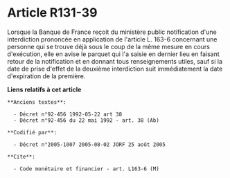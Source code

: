 # Article R131-39

Lorsque la Banque de France reçoit du ministère public notification d'une interdiction prononcée en application de l'article
L. 163-6 concernant une personne qui se trouve déjà sous le coup de la même mesure en cours d'exécution, elle en avise le
parquet qui l'a saisie en dernier lieu en faisant retour de la notification et en donnant tous renseignements utiles, sauf si
la date de prise d'effet de la deuxième interdiction suit immédiatement la date d'expiration de la première.

**Liens relatifs à cet article**

	**Anciens textes**:

	  - Décret n°92-456 1992-05-22 art 38
	  - Décret n°92-456 du 22 mai 1992 - art. 38 (Ab)

	**Codifié par**:

	  - Décret n°2005-1007 2005-08-02 JORF 25 août 2005

	**Cite**:

	  - Code monétaire et financier - art. L163-6 (M)
